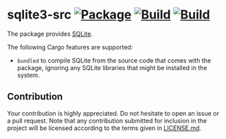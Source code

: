 # sqlite3-src [![Package][package-img]][package-url] [![Build][build1-img]][build1-url] [![Build][build2-img]][build2-url]

The package provides [SQLite].

The following Cargo features are supported:

* `bundled` to compile SQLite from the source code that comes with the package,
  ignoring any SQLite libraries that might be installed in the system.

## Contribution

Your contribution is highly appreciated. Do not hesitate to open an issue or a
pull request. Note that any contribution submitted for inclusion in the project
will be licensed according to the terms given in [LICENSE.md](LICENSE.md).

[SQLite]: https://sqlite.org

[build1-img]: https://github.com/stainless-steel/sqlite/workflows/build/badge.svg
[build1-url]: https://github.com/stainless-steel/sqlite/actions/workflows/build.yml
[build2-img]: https://ci.appveyor.com/api/projects/status/3lm8i5w0cfd636ma?svg=true
[build2-url]: https://ci.appveyor.com/project/IvanUkhov/sqlite3-src
[package-img]: https://img.shields.io/crates/v/sqlite.svg
[package-url]: https://crates.io/crates/sqlite
